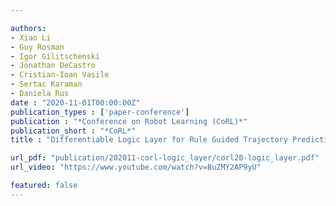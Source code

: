 ```yaml
---

authors:
- Xiao Li
- Guy Rosman
- Igor Gilitschenski
- Jonathan DeCastro
- Cristian-Ioan Vasile
- Sertac Karaman
- Daniela Rus
date : "2020-11-01T00:00:00Z"
publication_types : ['paper-conference']
publication : "*Conference on Robot Learning (CoRL)*"
publication_short : "*CoRL*"
title : "Differentiable Logic Layer for Rule Guided Trajectory Prediction"

url_pdf: "publication/202011-corl-logic_layer/corl20-logic_layer.pdf"
url_video: "https://www.youtube.com/watch?v=BuZMY2AP9yU"

featured: false
---
```

